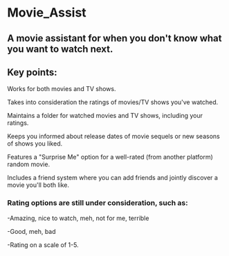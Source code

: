 # Movie_Assist
  
## A movie assistant for when you don't know what you want to watch next.  
    
## Key points:     
 
Works for both movies and TV shows. 
     
Takes into consideration the ratings of movies/TV shows you've watched.
 
Maintains a folder for watched movies and TV shows, including your ratings.

Keeps you informed about release dates of movie sequels or new seasons of shows you liked.

Features a "Surprise Me" option for a well-rated (from another platform) random movie. 

Includes a friend system where you can add friends and jointly discover a movie you'll both like. 

### Rating options are still under consideration, such as:

-Amazing, nice to watch, meh, not for me, terrible 

-Good, meh, bad

-Rating on a scale of 1-5.

